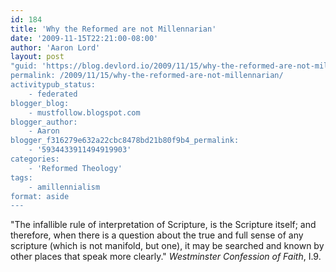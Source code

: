 ```yaml
---
id: 184
title: 'Why the Reformed are not Millennarian'
date: '2009-11-15T22:21:00-08:00'
author: 'Aaron Lord'
layout: post
"guid: 'https://blog.devlord.io/2009/11/15/why-the-reformed-are-not-millennarian/'
permalink: /2009/11/15/why-the-reformed-are-not-millennarian/
activitypub_status:
    - federated
blogger_blog:
    - mustfollow.blogspot.com
blogger_author:
    - Aaron
blogger_f316279e632a22cbc8478bd21b80f9b4_permalink:
    - '5934433911494919903'
categories:
    - 'Reformed Theology'
tags:
    - amillennialism
format: aside
---
```


"The infallible rule of interpretation of Scripture, is the Scripture itself; and therefore, when there is a question about the true and full sense of any scripture (which is not manifold, but one), it may be searched and known by other places that speak more clearly." <em>Westminster Confession of Faith</em>, I.9.
<div class="blogger-post-footer"><img alt="" width="1" height="1" /></div>